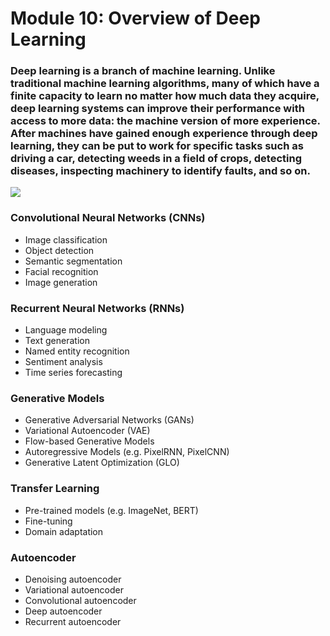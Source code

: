 # Module 10: Overview of Deep Learning

### Deep learning is a branch of machine learning. Unlike traditional machine learning algorithms, many of which have a finite capacity to learn no matter how much data they acquire, deep learning systems can improve their performance with access to more data: the machine version of more experience. After machines have gained enough experience through deep learning, they can be put to work for specific tasks such as driving a car, detecting weeds in a field of crops, detecting diseases, inspecting machinery to identify faults, and so on.
![](https://editor.analyticsvidhya.com/uploads/54601dl%20type.PNG)

### Convolutional Neural Networks (CNNs)
- Image classification
- Object detection
- Semantic segmentation
- Facial recognition
- Image generation

### Recurrent Neural Networks (RNNs)
- Language modeling
- Text generation
- Named entity recognition
- Sentiment analysis
- Time series forecasting

### Generative Models
- Generative Adversarial Networks (GANs)
- Variational Autoencoder (VAE)
- Flow-based Generative Models
- Autoregressive Models (e.g. PixelRNN, PixelCNN)
- Generative Latent Optimization (GLO)

### Transfer Learning
- Pre-trained models (e.g. ImageNet, BERT)
- Fine-tuning
- Domain adaptation


### Autoencoder
- Denoising autoencoder
- Variational autoencoder
- Convolutional autoencoder
- Deep autoencoder
- Recurrent autoencoder




